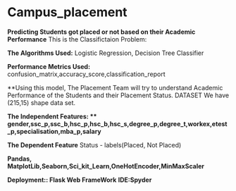 # Campus_placement

**Predicting Students got placed or not based on their Academic Performance**
This is the Classifictaion Problem:

**The Algorithms Used:**
Logistic Regression, Decision Tree Classifier

**Performance Metrics Used:**
confusion_matrix,accuracy_score,classification_report

**Using this model, The Placement Team will try to understand Academic Performance of the Students and their Placement Status.
DATASET We have (215,15) shape data set.

**The Independent Features: **
gender,ssc_p,ssc_b,hsc_p,hsc_b,hsc_s,degree_p,degree_t,workex,etest_p,specialisation,mba_p,salary**

**The Dependent Feature**
Status - labels(Placed, Not Placed)

**Pandas, MatplotLib,Seaborn,Sci_kit_Learn,OneHotEncoder,MinMaxScaler**

**Deployment:: Flask Web FrameWork**
**IDE:Spyder**
